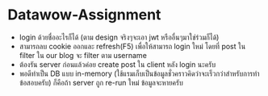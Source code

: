 # Datawow-Assignment

- login ด้วยชื่ออะไรก็ได้ (ตาม design จริงๆจะเอา jwt หรืออื่นๆมาใช่ร่วมก็ได้)
- สามารถลบ cookie ออกและ refresh(F5) เพื่อให้สามารถ login ใหม่ โดยที่ post ใน filter ใน our blog จะ filter ตาม username
- ต้องรัน server ก่อนแล้วค่อย create post ใน client หลัง login นะครับ
- พอดีทำเป็น DB แบบ in-memory (ใช้แรมเก็บเป็นข้อมูลชั่วคราวคิดว่าจะเร็วกว่าสำหรับการทำข้อสอบครับ) ก็คือถ้า server ถูก re-run ใหม่ ข้อมูลจะหายครับ
